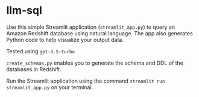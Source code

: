 # llm-sql
Use this simple Streamlit application (`streamlit_app.py`) to query an Amazon Redshift database using natural language.
The app also generates Python code to help visualize your output data.

Tested using `gpt-3.5-turbo`

`create_schemas.py` enables you to generate the schema and DDL of the databases in Redshift.

Run the Streamlit application using the command `streamlit run streamlit_app.py` on your terminal.

